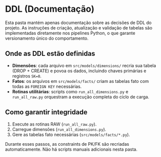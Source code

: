 # DDL (Documentação)

Esta pasta mantém apenas documentação sobre as decisões de DDL do projeto. As instruções de criação, atualização e validação de tabelas são implementadas diretamente nos pipelines Python, o que garante versionamento único do comportamento.

## Onde as DDL estão definidas

- **Dimensões**: cada arquivo em `src/models/dimensions/` recria sua tabela (DROP + CREATE) e povoa os dados, incluindo chaves primárias e registros `SK=0`.
- **Fatos**: os arquivos em `src/models/facts/` criam as tabelas fato com todas as `FOREIGN KEY` necessárias.
- **Rotinas utilitárias**: scripts como `run_all_dimensions.py` e `run_all_raw.py` orquestram a execução completa do ciclo de carga.

## Como garantir integridade

1. Execute as rotinas RAW (`run_all_raw.py`).
2. Carregue dimensões (`run_all_dimensions.py`).
3. Gere as tabelas fato necessárias (`src/models/facts/*.py`).

Durante esses passos, as constraints de PK/FK são recriadas automaticamente. Não há scripts manuais adicionais nesta pasta.
